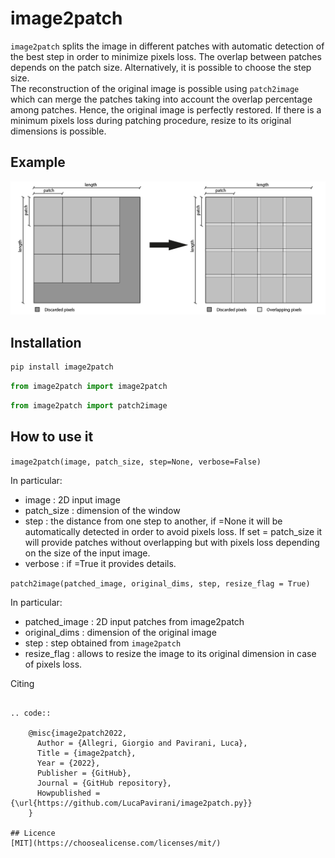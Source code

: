 # image2patch
`image2patch` splits the image in different patches with automatic detection of the best step in order to minimize pixels loss. The overlap between patches depends on the patch size.
Alternatively, it is possible to choose the step size.  
The reconstruction of the original image is possible using `patch2image` which can merge the patches taking into account the overlap percentage among patches. Hence, the original image is perfectly restored. 
If there is a minimum pixels loss during patching procedure, resize to its original dimensions is possible. 

## Example
![pic](example.png)

## Installation
```Python
pip install image2patch
```
```Python
from image2patch import image2patch
```
```Python
from image2patch import patch2image
```
## How to use it
`image2patch(image, patch_size, step=None, verbose=False)`

In particular:
- image : 2D input image
- patch_size : dimension of the window
- step : the distance from one step to another, if =None it will be automatically detected in order to avoid pixels loss. If set = patch_size it will provide patches without overlapping but with pixels loss depending on the size of the input image. 
- verbose : if =True it provides details. 
 

`patch2image(patched_image, original_dims, step, resize_flag = True)`

In particular:
- patched_image : 2D input patches from image2patch
- original_dims : dimension of the original image
- step : step obtained from `image2patch`
- resize_flag : allows to resize the image to its original dimension in case of pixels loss. 

 Citing
~~~~~~~~

.. code::

    @misc{image2patch2022,
      Author = {Allegri, Giorgio and Pavirani, Luca},
      Title = {image2patch},
      Year = {2022},
      Publisher = {GitHub},
      Journal = {GitHub repository},
      Howpublished = {\url{https://github.com/LucaPavirani/image2patch.py}}
    }
 
## Licence
[MIT](https://choosealicense.com/licenses/mit/)

